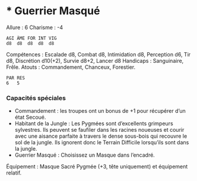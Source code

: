# * Guerrier Masqué

Allure : 6
Charisme : -4

	AGI	ÂME	FOR	INT	VIG
	d8	d8	d8	d8	d8

Compétences : Escalade d8, Combat d8, Intimidation d8, Perception d6, Tir d8, Discrétion d10(+2), Survie d8+2, Lancer d8
Handicaps : Sanguinaire, Frêle.
Atouts : Commandement, Chanceux, Forestier.

	PAR	RES
	6	5

### Capacités spéciales
- Commandement : les troupes ont un bonus de +1 pour récupérer d’un état Secoué.
- Habitant de la Jungle : Les Pygmées sont d’excellents grimpeurs sylvestres. Ils peuvent se faufiler dans les racines noueuses et courir avec une aisance parfaite à travers le dense sous-bois qui recouvre le sol de la jungle. Ils ignorent donc le Terrain Difficile lorsqu’ils sont dans la jungle.
- Guerrier Masqué : Choisissez un Masque dans l’encadré.

Équipement : Masque Sacré Pygmée (+3, tête uniquement) et équipement relatif.
